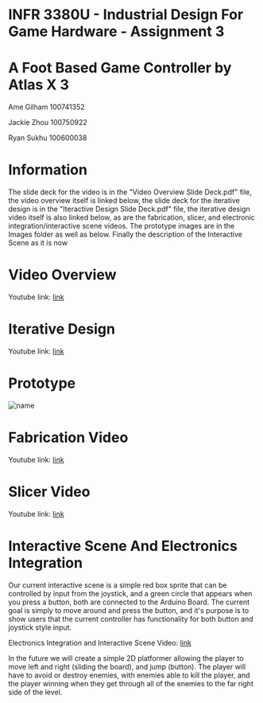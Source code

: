 # INFR 3380U - Industrial Design For Game Hardware - Assignment 3

# A Foot Based Game Controller by Atlas X 3

Ame Gilham 100741352

Jackie Zhou 100750922

Ryan Sukhu 100600038

# Information

The slide deck for the video is in the "Video Overview Slide Deck.pdf" file, the video overview itself is linked below, 
the slide deck for the iterative design is in the "Iteractive Design Slide Deck.pdf" file, the iterative design video itself 
is also linked below, as are the fabrication, slicer, and electronic integration/interactive scene videos. The prototype images 
are in the Images folder as well as below. Finally the description of the Interactive Scene as it is now

# Video Overview

Youtube link: [link](link "Youtube")

# Iterative Design

Youtube link: [link](link "Youtube")

# Prototype

![name](Images/filename.type)

# Fabrication Video

Youtube link: [link](link "Youtube")

# Slicer Video

Youtube link: [link](link "Youtube")

# Interactive Scene And Electronics Integration

Our current interactive scene is a simple red box sprite that can be controlled by input from the joystick, and a green circle that appears when you press a button, both are connected to the Arduino Board. 
The current goal is simply to move around and press the button, and it's purpose is to show users that the current controller has functionality for both button and joystick style input.

Electronics Integration and Interactive Scene Video: [link](link "Youtube")

In the future we will create a simple 2D platformer allowing the player to move left and right (sliding the board), and jump (button). The player will have to avoid 
or destroy enemies, with enemies able to kill the player, and the player winning when they get through all of the enemies to the far right side of the level.